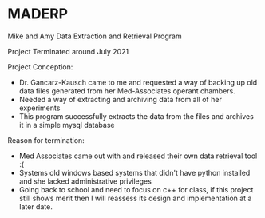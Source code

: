 # MADERP
Mike and Amy Data Extraction and Retrieval Program

Project Terminated around July 2021

Project Conception:
  - Dr. Gancarz-Kausch came to me and requested a way of backing up old data files generated from her Med-Associates
    operant chambers.
  - Needed a way of extracting and archiving data from all of her experiments
  - This program successfully extracts the data from the files and archives it in a simple mysql database

Reason for termination:
  - Med Associates came out with and released their own data retrieval tool :(
  - Systems old windows based systems that didn't have python installed and she lacked administrative privileges
  - Going back to school and need to focus on c++ for class, if this project still shows merit then I will reassess
    its design and implementation at a later date.

